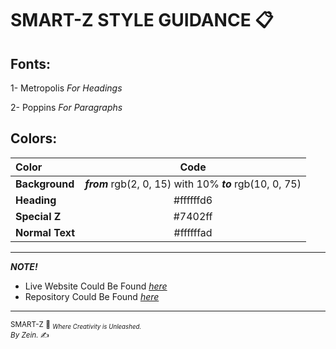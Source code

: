 
# SMART-Z STYLE GUIDANCE 📋

  

## Fonts:

1- Metropolis *For Headings*

2- Poppins *For Paragraphs*

  

## Colors:

|Color| Code |
|:--|:--:|
| **Background** | ***from*** rgb(2, 0, 15) with 10% ***to*** rgb(10, 0, 75) |
| **Heading** | #ffffffd6 |
| **Special Z** | #7402ff |
| **Normal Text** | #ffffffad |

---
***NOTE!***
- Live Website Could Be Found [*here*](https://zein-mb.github.io/Smart-Z_Coming-Soon-Page/coming-soon.html)
- Repository Could Be Found [*here*](https://github.com/Zein-MB/Smart-Z_Coming-Soon-Page/)
---

<small>SMART-Z 💜 <sub>*Where Creativity is Unleashed.*</sub></small>
<br><small>*By Zein.* ✍️</small></br>
